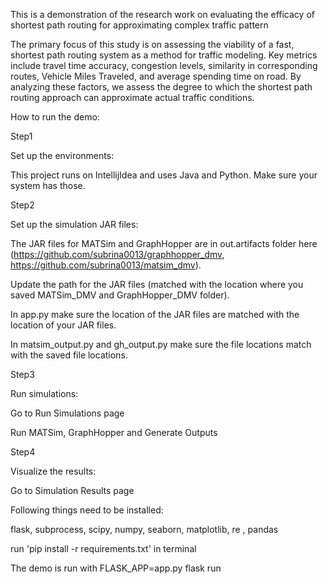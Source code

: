 This is a demonstration of the research work on evaluating the efficacy of shortest path routing for approximating complex traffic pattern

The primary focus of this study is on assessing the viability of a fast, shortest path routing system as a method for traffic modeling. Key metrics include travel time accuracy, congestion levels, similarity in corresponding routes, Vehicle Miles Traveled, and average spending time on road. By analyzing these factors, we assess the degree to which the shortest path routing approach can approximate actual traffic conditions.

How to run the demo:

Step1

Set up the environments:

This project runs on IntellijIdea and uses Java and Python. Make sure your system has those.

Step2

Set up the simulation JAR files:

The JAR files for MATSim and GraphHopper are in out.artifacts folder here (https://github.com/subrina0013/graphhopper_dmv, https://github.com/subrina0013/matsim_dmv).

Update the path for the JAR files (matched with the location where you saved MATSim_DMV and GraphHopper_DMV folder).

In app.py make sure the location of the JAR files are matched with the location of your JAR files.

In matsim_output.py and gh_output.py make sure the file locations match with the saved file locations.

Step3

Run simulations:

Go to Run Simulations page

Run MATSim, GraphHopper and Generate Outputs

Step4

Visualize the results:

Go to Simulation Results page

Following things need to be installed:

flask, subprocess, scipy, numpy, seaborn, matplotlib, re , pandas

run 'pip install -r requirements.txt' in terminal

The demo is run with FLASK_APP=app.py flask run
